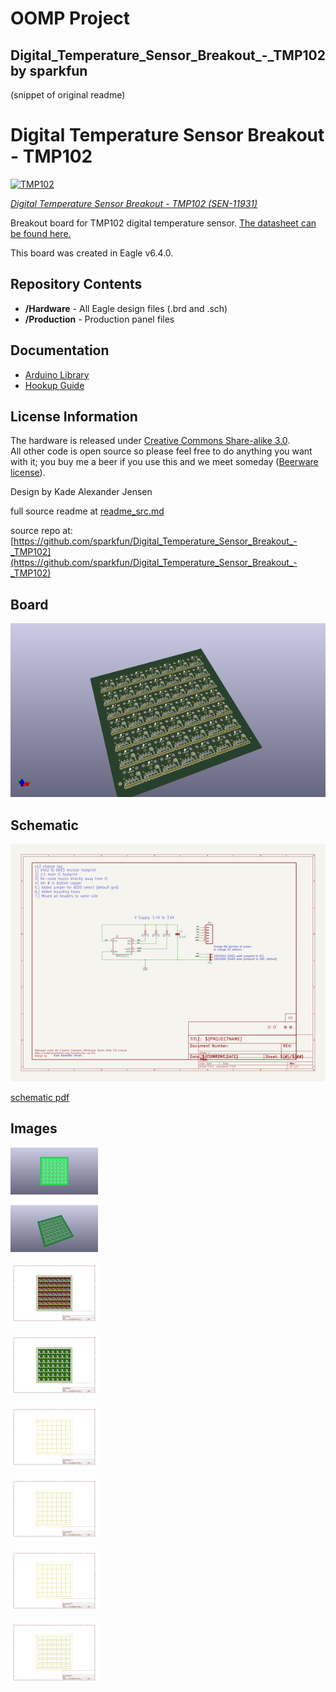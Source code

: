 # OOMP Project  
## Digital_Temperature_Sensor_Breakout_-_TMP102  by sparkfun  
  
(snippet of original readme)  
  
Digital Temperature Sensor Breakout - TMP102  
============================================  
  
[![TMP102](https://dlnmh9ip6v2uc.cloudfront.net//images/products/1/1/9/3/1/11931-01.jpg)](https://www.sparkfun.com/products/11931)  
  
[*Digital Temperature Sensor Breakout - TMP102 (SEN-11931)*](https://www.sparkfun.com/products/11931)  
  
Breakout board for TMP102 digital temperature sensor. [The datasheet can be found here.](https://www.sparkfun.com/datasheets/Sensors/Temperature/tmp102.pdf)  
  
This board was created in Eagle v6.4.0.   
  
Repository Contents  
-------------------  
  
* **/Hardware** - All Eagle design files (.brd and .sch)  
* **/Production** - Production panel files  
  
Documentation  
-------------------  
  
* [Arduino Library](https://github.com/sparkfun/SparkFun_TMP102_Arduino_Library)  
* [Hookup Guide](https://learn.sparkfun.com/tutorials/tmp102-digital-temperature-sensor-hookup-guide)  
  
License Information  
-------------------  
The hardware is released under [Creative Commons Share-alike 3.0](http://creativecommons.org/licenses/by-sa/3.0/).    
All other code is open source so please feel free to do anything you want with it; you buy me a beer if you use this and we meet someday ([Beerware license](http://en.wikipedia.org/wiki/Beerware)).  
  
Design by Kade Alexander Jensen  
  
  
  full source readme at [readme_src.md](readme_src.md)  
  
source repo at: [https://github.com/sparkfun/Digital_Temperature_Sensor_Breakout_-_TMP102](https://github.com/sparkfun/Digital_Temperature_Sensor_Breakout_-_TMP102)  
## Board  
  
[![working_3d.png](working_3d_600.png)](working_3d.png)  
## Schematic  
  
[![working_schematic.png](working_schematic_600.png)](working_schematic.png)  
  
[schematic pdf](working_schematic.pdf)  
## Images  
  
[![working_3D_bottom.png](working_3D_bottom_140.png)](working_3D_bottom.png)  
  
[![working_3D_top.png](working_3D_top_140.png)](working_3D_top.png)  
  
[![working_assembly_page_01.png](working_assembly_page_01_140.png)](working_assembly_page_01.png)  
  
[![working_assembly_page_02.png](working_assembly_page_02_140.png)](working_assembly_page_02.png)  
  
[![working_assembly_page_03.png](working_assembly_page_03_140.png)](working_assembly_page_03.png)  
  
[![working_assembly_page_04.png](working_assembly_page_04_140.png)](working_assembly_page_04.png)  
  
[![working_assembly_page_05.png](working_assembly_page_05_140.png)](working_assembly_page_05.png)  
  
[![working_assembly_page_06.png](working_assembly_page_06_140.png)](working_assembly_page_06.png)  
